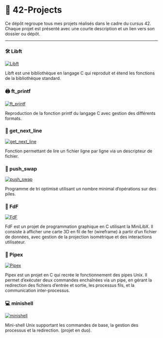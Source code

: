# 🚀 42-Projects

Ce dépôt regroupe tous mes projets réalisés dans le cadre du cursus 42. Chaque projet est présenté avec une courte description et un lien vers son dossier ou dépôt.

---

### 🛠️ Libft

[![Libft](https://img.shields.io/badge/Libft-Librairie%20C-blue)](https://github.com/lolqrdc/42libft)

Libft est une bibliothèque en langage C qui reproduit et étend les fonctions de la bibliothèque standard.

### 🖨️ ft_printf

[![ft_printf](https://img.shields.io/badge/ft_printf-Recode%20printf-orange)](https://github.com/lolqrdc/42ft_printf)

Reproduction de la fonction printf du langage C avec gestion des différents formats.

### 📁 get_next_line

[![get_next_line](https://img.shields.io/badge/get_next_line-Lecture%20ligne%20par%20ligne-yellow)](https://github.com/lolqrdc/42get_next_line)

Fonction permettant de lire un fichier ligne par ligne via un descripteur de fichier.

### 🧮 push_swap

[![push_swap](https://img.shields.io/badge/push_swap-Algorithme%20de%20tri-lightgrey)](https://github.com/lolqrdc/42push_swap)

Programme de tri optimisé utilisant un nombre minimal d’opérations sur des piles.

### 🌄 FdF

[![FdF](https://img.shields.io/badge/FdF-Fil%20de%20Fer%20(Wireframe)-purple)](https://github.com/lolqrdc/42FdF)

FdF est un projet de programmation graphique en C utilisant la MiniLibX. Il consiste à afficher une carte 3D en fil de fer (wireframe) à partir d’un fichier de données, avec gestion de la projection isométrique et des interactions utilisateur.

### 🔧 Pipex

[![Pipex](https://img.shields.io/badge/Pipex-Pipeline%20Unix-red)](https://github.com/lolqrdc/42pipex)

Pipex est un projet en C qui recrée le fonctionnement des pipes Unix. Il permet d’exécuter deux commandes enchaînées via un pipe, en gérant la redirection des fichiers d’entrée et sortie, les processus fils, et la communication inter-processus.

### 💻 minishell

[![minishell](https://img.shields.io/badge/minishell-Shell%20Unix-green)](https://github.com/edwin-anne/42_minishell)

Mini-shell Unix supportant les commandes de base, la gestion des processus et la redirection.
(projet en duo).
